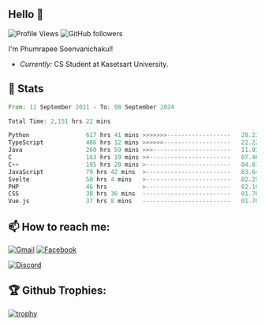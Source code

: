
<h2>Hello 👋</h2> 

![Profile Views](https://komarev.com/ghpvc/?username=Homiez09&label=Profile%20views&color=0e75b6&style=flat)
![GitHub followers](https://img.shields.io/github/followers/HomieZ09.svg?style=social&label=Follow)


I'm Phumrapee Soenvanichakul!

- <i>Currently:</i> CS Student at Kasetsart University.

<h2>👀 Stats</h2>

<!--START_SECTION:waka-->

```rust
From: 11 September 2021 - To: 08 September 2024

Total Time: 2,151 hrs 22 mins

Python                617 hrs 41 mins >>>>>>>------------------   28.23 %
TypeScript            486 hrs 12 mins >>>>>>-------------------   22.22 %
Java                  260 hrs 59 mins >>>----------------------   11.93 %
C                     163 hrs 19 mins >>-----------------------   07.46 %
C++                   105 hrs 20 mins >------------------------   04.81 %
JavaScript            79 hrs 42 mins  >------------------------   03.64 %
Svelte                50 hrs 4 mins   >------------------------   02.29 %
PHP                   46 hrs          >------------------------   02.10 %
CSS                   38 hrs 36 mins  -------------------------   01.76 %
Vue.js                37 hrs 8 mins   -------------------------   01.70 %
```

<!--END_SECTION:waka-->

<h2>📫 How to reach me:</h2>

<a href="mailto:phumrapeesoen1@gmail.com">![Gmail](https://img.shields.io/badge/Gmail-D14836?style=for-the-badge&logo=gmail&logoColor=white)</a> 
<a href="https://web.facebook.com/phumrapee.soenvanichakul.3/">![Facebook](https://img.shields.io/badge/Facebook-4267B2?style=for-the-badge&logo=facebook&logoColor=white)</a>

<a href="https://discord.gg/EWnAEUtFVm">![Discord](https://discord.c99.nl/widget/theme-1/297740667784921089.png)</a> 

<h2>🏆 Github Trophies:</h2>

[![trophy](https://github-profile-trophy.vercel.app/?username=Homiez09&theme=discord&row=1)](https://github.com/ryo-ma/github-profile-trophy)
